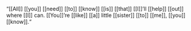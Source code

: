 “[[All]] [[you]] [[need]] [[to]] [[know]] [[is]] [[that]] [[I]]’ll [[help]] [[out]] where [[I]] can. [[You]]’re [[like]] [[a]] little [[sister]] [[to]] [[me]], [[you]] [[know]].“